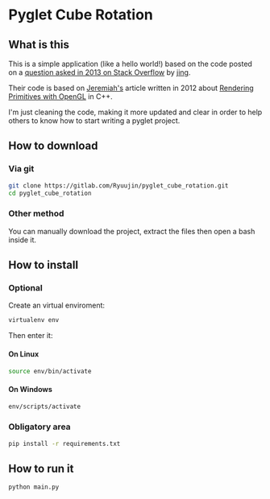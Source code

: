 # Pyglet Cube Rotation

## What is this

This is a simple application (like a hello world!) based on the code posted on a [question asked in 2013 on Stack Overflow](https://stackoverflow.com/questions/16263727/3d-cube-didnt-show-correctly-writen-by-pyglet) by [jing](https://stackoverflow.com/users/2304837/jing).

Their code is based on [Jeremiah's](https://www.3dgep.com/author/jeremiah/) article written in 2012 about [Rendering Primitives with OpenGL](https://www.3dgep.com/rendering-primitives-with-opengl/) in C++.

I'm just cleaning the code, making it more updated and clear in order to help others to know how to start writing a pyglet project.

## How to download

### Via git

```bash
git clone https://gitlab.com/Ryuujin/pyglet_cube_rotation.git
cd pyglet_cube_rotation
```

### Other method

You can manually download the project, extract the files then open a bash inside it.

## How to install

### Optional

Create an virtual enviroment:

```bash
virtualenv env
```

Then enter it:

#### On Linux

```bash
source env/bin/activate
```

#### On Windows

```bash
env/scripts/activate
```

### Obligatory area

```bash
pip install -r requirements.txt
```

## How to run it

```bash
python main.py
```
